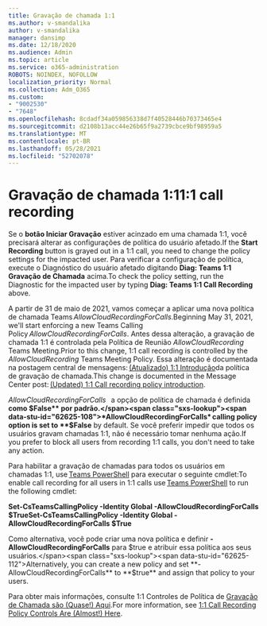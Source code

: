 ```yaml
---
title: Gravação de chamada 1:1
ms.author: v-smandalika
author: v-smandalika
manager: dansimp
ms.date: 12/18/2020
ms.audience: Admin
ms.topic: article
ms.service: o365-administration
ROBOTS: NOINDEX, NOFOLLOW
localization_priority: Normal
ms.collection: Adm_O365
ms.custom:
- "9002530"
- "7648"
ms.openlocfilehash: 8cdadf34a059856338d7f40528446b70373465e4
ms.sourcegitcommit: d2108b13acc44e26b65f9a2739cbce9bf98959a5
ms.translationtype: MT
ms.contentlocale: pt-BR
ms.lasthandoff: 05/28/2021
ms.locfileid: "52702078"
---
```

# <a name="11-call-recording"></a><span data-ttu-id="62625-102">Gravação de chamada 1:1</span><span class="sxs-lookup"><span data-stu-id="62625-102">1:1 call recording</span></span>

<span data-ttu-id="62625-103">Se o **botão Iniciar Gravação** estiver acinzado em uma chamada 1:1, você precisará alterar as configurações de política do usuário afetado.</span><span class="sxs-lookup"><span data-stu-id="62625-103">If the **Start Recording** button is grayed out in a 1:1 call, you need to change the policy settings for the impacted user.</span></span> <span data-ttu-id="62625-104">Para verificar a configuração de política, execute o Diagnóstico do usuário afetado digitando **Diag: Teams 1:1 Gravação de Chamada** acima.</span><span class="sxs-lookup"><span data-stu-id="62625-104">To check the policy setting, run the Diagnostic for the impacted user by typing **Diag: Teams 1:1 Call Recording** above.</span></span>     

<span data-ttu-id="62625-105">A partir de 31 de maio de 2021, vamos começar a aplicar uma nova política de chamada Teams *AllowCloudRecordingForCalls*.</span><span class="sxs-lookup"><span data-stu-id="62625-105">Beginning May 31, 2021, we'll start enforcing a new Teams Calling Policy *AllowCloudRecordingForCalls*.</span></span> <span data-ttu-id="62625-106">Antes dessa alteração, a gravação de chamada 1:1 é controlada pela Política de Reunião *AllowCloudRecording* Teams Meeting.</span><span class="sxs-lookup"><span data-stu-id="62625-106">Prior to this change, 1:1 call recording is controlled by the *AllowCloudRecording* Teams Meeting Policy.</span></span> <span data-ttu-id="62625-107">Essa alteração é documentada na postagem central de mensagens: [(Atualizado) 1:1 Introdução](https://portal.microsoft.com/Adminportal/Home?ref=MessageCenter/:/messages/MC238796)da política de gravação de chamada.</span><span class="sxs-lookup"><span data-stu-id="62625-107">This change is documented in the Message Center post: [(Updated) 1:1 Call recording policy introduction](https://portal.microsoft.com/Adminportal/Home?ref=MessageCenter/:/messages/MC238796).</span></span>  

<span data-ttu-id="62625-108">*AllowCloudRecordingForCalls*   a opção de política de chamada é definida **como $False** por padrão.</span><span class="sxs-lookup"><span data-stu-id="62625-108">*AllowCloudRecordingForCalls* calling policy option is set to **$False** by default.</span></span> <span data-ttu-id="62625-109">Se você preferir impedir que todos os usuários gravam chamadas 1:1, não é necessário tomar nenhuma ação.</span><span class="sxs-lookup"><span data-stu-id="62625-109">If you prefer to block all users from recording 1:1 calls, you don't need to take any action.</span></span>  

<span data-ttu-id="62625-110">Para habilitar a gravação de chamadas para todos os usuários em chamadas 1:1, use [Teams PowerShell](/microsoftteams/teams-powershell-install) para executar o seguinte cmdlet:</span><span class="sxs-lookup"><span data-stu-id="62625-110">To enable call recording for all users in 1:1 calls use [Teams PowerShell](/microsoftteams/teams-powershell-install) to run the following cmdlet:</span></span> 

<span data-ttu-id="62625-111">**Set-CsTeamsCallingPolicy -Identity Global -AllowCloudRecordingForCalls $True**</span><span class="sxs-lookup"><span data-stu-id="62625-111">**Set-CsTeamsCallingPolicy -Identity Global -AllowCloudRecordingForCalls $True**</span></span> 

<span data-ttu-id="62625-112">Como alternativa, você pode criar uma nova política e definir  **-AllowCloudRecordingForCalls** para $true e atribuir essa política aos seus usuários.</span><span class="sxs-lookup"><span data-stu-id="62625-112">Alternatively, you can create a new policy and set **-AllowCloudRecordingForCalls** to **$true** and assign that policy to your users.</span></span> 

<span data-ttu-id="62625-113">Para obter mais informações, consulte 1:1 Controles de Política de [Gravação de Chamada são (Quase!) Aqui](https://techcommunity.microsoft.com/t5/microsoft-teams-support/1-1-call-recording-policy-controls-are-almost-here/ba-p/2217668).</span><span class="sxs-lookup"><span data-stu-id="62625-113">For more information, see [1:1 Call Recording Policy Controls Are (Almost!) Here](https://techcommunity.microsoft.com/t5/microsoft-teams-support/1-1-call-recording-policy-controls-are-almost-here/ba-p/2217668).</span></span>
